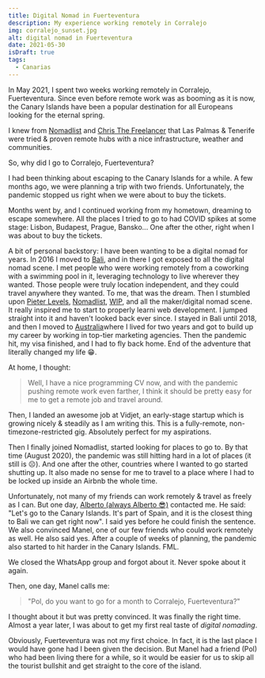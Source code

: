 ```yaml
---
title: Digital Nomad in Fuerteventura
description: My experience working remotely in Corralejo
img: corralejo_sunset.jpg
alt: digital nomad in Fuerteventura
date: 2021-05-30
isDraft: true
tags: 
  - Canarias
---
```


In May 2021, I spent two weeks working remotely in Corralejo, Fuerteventura. Since even before remote work was as booming as it is now, the Canary Islands have been a popular destination for all Europeans looking for the eternal spring.

I knew from [Nomadlist](https://nomadlist.com/las-palmas) and [Chris The Freelancer](https://www.youtube.com/watch?v=DV1sjEV-PIQ) that Las Palmas & Tenerife were tried & proven remote hubs with a nice infrastructure, weather and communities.

So, why did I go to Corralejo, Fuerteventura?

I had been thinking about escaping to the Canary Islands for a while. A few months ago, we were planning a trip with two friends. Unfortunately, the pandemic stopped us right when we were about to buy the tickets.

Months went by, and I continued working from my hometown, dreaming to escape somewhere. All the places I tried to go to had COVID spikes at some stage: Lisbon, Budapest, Prague, Bansko... One after the other, right when I was about to buy the tickets.

A bit of personal backstory: I have been wanting to be a digital nomad for years. In 2016 I moved to [Bali](/blog/tag/bali), and in there I got exposed to all the digital nomad scene. I met people who were working remotely from a coworking with a swimming pool in it, leveraging technology to live wherever they wanted. Those people were truly location independent, and they could travel anywhere they wanted. To me, that was the dream. Then I stumbled upon [Pieter Levels](https://www.youtube.com/watch?v=6reLWfFNer0), [Nomadlist](https://nomadlist.com/), [WIP](https://wip.co/), and all the maker/digital nomad scene. It really inspired me to start to properly learni web development. I jumped straight into it and haven't looked back ever since. I stayed in Bali until 2018, and then I moved to [Australia](/blog/tag/australia)where I lived for two years and got to build up my career by working in top-tier marketing agencies. Then the pandemic hit, my visa finished, and I had to fly back home. End of the adventure that literally changed my life 😁.

At home, I thought:

> Well, I have a nice programming CV now, and with the pandemic pushing remote work even farther, I think it should be pretty easy for me to get a remote job and travel around.

Then, I landed an awesome job at Vidjet, an early-stage startup which is growing nicely & steadily as I am writing this. This is a fully-remote, non-timezone-restricted gig. Absolutely perfect for my aspirations.


Then I finally joined Nomadlist, started looking for places to go to. By that time (August 2020), the pandemic was still hitting hard in a lot of places (it still is ☹️). And one after the other, countries where I wanted to go started shutting up. It also made no sense for me to travel to a place where I had to be locked up inside an Airbnb the whole time.

Unfortunately, not many of my friends can work remotely & travel as freely as I can. But one day, [Alberto (always Alberto 😎)](/blog/bali-story-1#enter-mr-alberto-bapak-garcia) contacted me. He said: "Let's go to the Canary Islands. It's part of Spain, and it is the closest thing to Bali we can get right now". I said yes before he could finish the sentence. We also convinced Manel, one of our few friends who could work remotely as well. He also said yes. After a couple of weeks of planning, the pandemic also started to hit harder in the Canary Islands. FML.

We closed the WhatsApp group and forgot about it. Never spoke about it again.

Then, one day, Manel calls me:

> "Pol, do you want to go for a month to Corralejo, Fuerteventura?"

I thought about it but was pretty convinced. It was finally the right time. Almost a year later, I was about to get my first real taste of *digital nomading*.

Obviously, Fuerteventura was not my first choice. In fact, it is the last place I would have gone had I been given the decision. But Manel had a friend (Pol) who had been living there for a while, so it would be easier for us to skip all the tourist bullshit and get straight to the core of the island.




